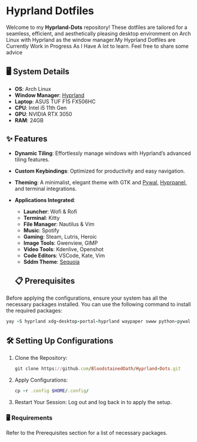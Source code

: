 # Hyprland Dotfiles

Welcome to my **Hyprland-Dots** repository! These dotfiles are tailored for a seamless, efficient, and aesthetically pleasing desktop environment on Arch Linux with Hyprland as the window manager.My Hyprland Dotfiles are Currently Work in Progress As I Have A lot to learn.
Feel free to share some advice


## 🖥️ System Details

- **OS**: Arch Linux  
- **Window Manager**: [Hyprland](https://hyprland.org/)  
- **Laptop**: ASUS TUF F15 FX506HC  
- **CPU**: Intel i5 11th Gen  
- **GPU**: NVIDIA RTX 3050  
- **RAM**: 24GB  
  

## ✨ Features

- **Dynamic Tiling**: Effortlessly manage windows with Hyprland’s advanced tiling features.
- **Custom Keybindings**: Optimized for productivity and easy navigation.
- **Theming**: A minimalist, elegant theme with GTK and [Pywal](https://github.com/dylanaraps/pywal), [Hyprpanel](https://hyprpanel.com/), and terminal integrations.
- **Applications Integrated**:
  - **Launcher**: Wofi & Rofi
  - **Terminal**: Kitty
  - **File Manager**: Nautilus & Vim
  - **Music**: Spotify 
  - **Gaming**: Steam, Lutris, Heroic
  - **Image Tools**: Gwenview, GIMP
  - **Video Tools**: Kdenlive, Openshot
  - **Code Editors**: VSCode, Kate, Vim
  - **Sddm Theme**: [Sequoia](https://github.com/minMelody/sddm-sequoia)


 
  ## 📋 Prerequisites
Before applying the configurations, ensure your system has all the necessary packages installed. You can use the following command to install the required packages:
```ruby
yay -S hyprland xdg-desktop-portal-hyprland waypaper swww python-pywal visual-studio-code-bin wlogout sddm kitty rofi wofi nautilus btop vim kate neofetch pipewire pipewire-pulse wireplumber pavucontrol power-profiles-daemon wl-clipboard cliphist blueman bluez bluez-utils bluez-libs hyprlock hypridle hyprshot nerd-fonts-git --needed
```
## 🛠️ Setting Up Configurations
  1. Clone the Repository:
     ```ruby
     git clone https://github.com/BloodstainedOath/Hyprland-Dots.git
     ```
  2. Apply Configurations:
     ```ruby
     cp -r .config $HOME/.config/
     ```
  3. Restart Your Session: Log out and log back in to apply the setup.

### 🖥️ Requirements

Refer to the Prerequisites section for a list of necessary packages.

     
